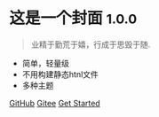 <!-- _coverpage.md -->


# 这是一个封面 <small>1.0.0</small>

> 业精于勤荒于嬉，行成于思毁于随.

- 简单，轻量级
- 不用构建静态htnl文件
- 多种主题

[GitHub](https://github.com/docsifyjs/docsify/)
[Gitee](https://github.com/docsifyjs/docsify/)
[Get Started](index.html)
